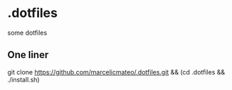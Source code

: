 # .dotfiles
some dotfiles

## One liner
git clone https://github.com/marcelicmateo/.dotfiles.git && (cd .dotfiles && ./install.sh)